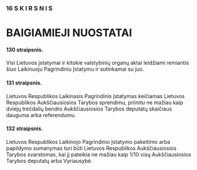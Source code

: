 ### 16 S K I R S N I S

# BAIGIAMIEJI NUOSTATAI

#### 130 straipsnis.

Visi Lietuvos įstatymai ir kitokie valstybinių organų aktai leidžiami remiantis šiuo Laikinuoju Pagrindiniu Įstatymu ir sutinkamai su juo.

#### 131 straipsnis.

Lietuvos Respublikos Laikinasis Pagrindinis Įstatymas keičiamas Lietuvos Respublikos Aukščiausiosios Tarybos sprendimu, priimtu ne mažiau kaip dviejų trečdalių bendro Aukščiausiosios Tarybos deputatų skaičiaus dauguma arba referendumu.

#### 132 straipsnis.

Lietuvos Respublikos Laikinojo Pagrindinio Įstatymo pakeitimo arba papildymo sumanymas turi būti Lietuvos Respublikos Aukščiausiosios Tarybos svarstomas, kai jį pateikia ne mažiau kaip 1/10 visų Aukščiausiosios Tarybos deputatų arba Vyriausybė.

